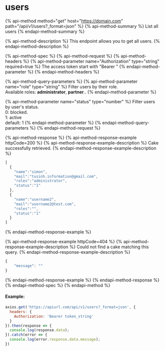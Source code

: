 # users

{% api-method method="get" host="https://domain.com" path="/api/v1/users?\_format=json" %}
{% api-method-summary %}
List all users
{% endapi-method-summary %}

{% api-method-description %}
This endpoint allows you to get all users.
{% endapi-method-description %}

{% api-method-spec %}
{% api-method-request %}
{% api-method-headers %}
{% api-method-parameter name="Authorization" type="string" required=true %}
The access token start with "Bearer "
{% endapi-method-parameter %}
{% endapi-method-headers %}

{% api-method-query-parameters %}
{% api-method-parameter name="role" type="string" %}
Filter users by their role.  
Available roles: **administrator**, **partner**..
{% endapi-method-parameter %}

{% api-method-parameter name="status" type="number" %}
Filter users by user's status.  
0: blocked.  
1: active  
default: 1
{% endapi-method-parameter %}
{% endapi-method-query-parameters %}
{% endapi-method-request %}

{% api-method-response %}
{% api-method-response-example httpCode=200 %}
{% api-method-response-example-description %}
Cake successfully retrieved.
{% endapi-method-response-example-description %}

```javascript
[
  {
    "name":"simon",
    "mail":"tusinh.information@gmail.com",
    "roles":"administrator",
    "status":"1"
  },
  {
    "name":"username2",
    "mail":"username2@test.com",
    "roles":"",
    "status":"1"
  }
]
```
{% endapi-method-response-example %}

{% api-method-response-example httpCode=404 %}
{% api-method-response-example-description %}
Could not find a cake matching this query.
{% endapi-method-response-example-description %}

```javascript
{
    "message": ""
}
```
{% endapi-method-response-example %}
{% endapi-method-response %}
{% endapi-method-spec %}
{% endapi-method %}

#### Example:

```javascript
axios.get('https://apiurl.com/api/v1/users?_format=json', {
  headers: {
    Authorization: 'Bearer token_string'
  }
}).then(response => {
  console.log(response.data);
}).catch(error => {
  console.log(error.response.data.message);
})
```




